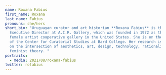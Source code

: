 ```yaml
---
name: Roxana Fabius
first_name: Roxana
last_name: Fabius
pronouns: she/hers
short_bio: "Uruguayan curator and art historian **Roxana Fabius** is the
  Executive Director at A.I.R. Gallery, which was founded in 1972 as the first
  female artist cooperative gallery in the United States. She is on the faculty
  of the Center for Curatorial Studies at Bard College. Her research is focused
  on the intersection of aesthetics, art, design, technology, rationalism, and
  feminist theory. "
portraits:
  - media: 2021/08/roxana-fabius
twitter: rofabius
---
```

